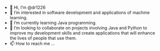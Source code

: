 - 👋 Hi, I’m @dr1226
- 👀 I’m interested in software development and applications of machine learning.
- 🌱 I’m currently learning Java programming.
- 💞️ I’m looking to collaborate on projects involving Java and Python to improve my development skills and create applications that will enhance the lives of people that use them.
- 📫 How to reach me ...

<!---
dr1226/dr1226 is a ✨ special ✨ repository because its `README.md` (this file) appears on your GitHub profile.
You can click the Preview link to take a look at your changes.
--->
